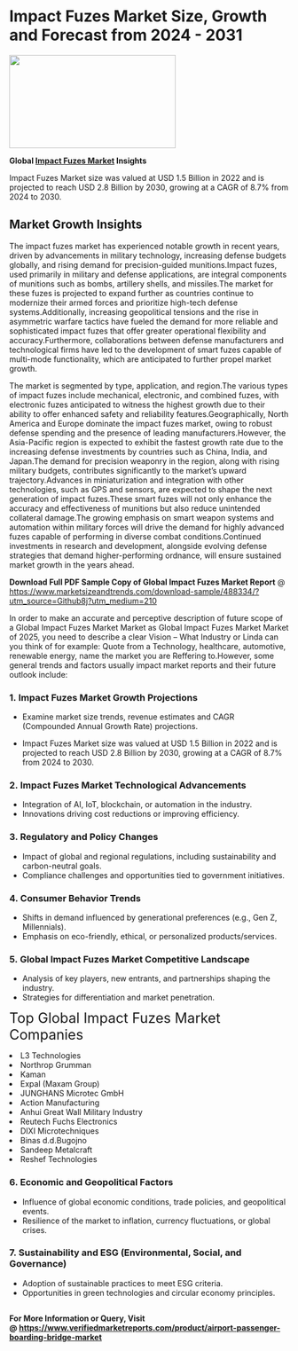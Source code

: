 <H1>Impact Fuzes Market Size, Growth and Forecast from 2024 - 2031</H1><img class="aligncenter size-medium wp-image-584254" src="https://thirdeyenews.in/wp-content/uploads/2024/09/Global-Market-Research-300x168.jpeg" alt="" width="300" height="168" /><p><strong>Global&nbsp;<a href="https://www.marketsizeandtrends.com/download-sample/488334/?utm_source=Github8j?utm_medium=210">Impact Fuzes Market</a> Insights</strong></p><p>Impact Fuzes Market size was valued at USD 1.5 Billion in 2022 and is projected to reach USD 2.8 Billion by 2030, growing at a CAGR of 8.7% from 2024 to 2030.</p><p><h2>Market Growth Insights</h2> <p>The impact fuzes market has experienced notable growth in recent years, driven by advancements in military technology, increasing defense budgets globally, and rising demand for precision-guided munitions.Impact fuzes, used primarily in military and defense applications, are integral components of munitions such as bombs, artillery shells, and missiles.The market for these fuzes is projected to expand further as countries continue to modernize their armed forces and prioritize high-tech defense systems.Additionally, increasing geopolitical tensions and the rise in asymmetric warfare tactics have fueled the demand for more reliable and sophisticated impact fuzes that offer greater operational flexibility and accuracy.Furthermore, collaborations between defense manufacturers and technological firms have led to the development of smart fuzes capable of multi-mode functionality, which are anticipated to further propel market growth.</p> <p>The market is segmented by type, application, and region.The various types of impact fuzes include mechanical, electronic, and combined fuzes, with electronic fuzes anticipated to witness the highest growth due to their ability to offer enhanced safety and reliability features.Geographically, North America and Europe dominate the impact fuzes market, owing to robust defense spending and the presence of leading manufacturers.However, the Asia-Pacific region is expected to exhibit the fastest growth rate due to the increasing defense investments by countries such as China, India, and Japan.The demand for precision weaponry in the region, along with rising military budgets, contributes significantly to the market’s upward trajectory.Advances in miniaturization and integration with other technologies, such as GPS and sensors, are expected to shape the next generation of impact fuzes.These smart fuzes will not only enhance the accuracy and effectiveness of munitions but also reduce unintended collateral damage.The growing emphasis on smart weapon systems and automation within military forces will drive the demand for highly advanced fuzes capable of performing in diverse combat conditions.Continued investments in research and development, alongside evolving defense strategies that demand higher-performing ordnance, will ensure sustained market growth in the years ahead.<p><span class=""><strong>Download Full PDF Sample Copy of Global Impact Fuzes Market Report</strong> @ <a href="https://www.marketsizeandtrends.com/download-sample/488334/?utm_source=Github8j?utm_medium=210" target="_blank">https://www.marketsizeandtrends.com/download-sample/488334/?utm_source=Github8j?utm_medium=210</a></span></p><p>In order to make an accurate and perceptive description of future scope of a Global&nbsp;Impact Fuzes Market Market as Global&nbsp;Impact Fuzes Market Market of 2025, you need to describe a clear Vision &ndash; What Industry or Linda can you think of for example: Quote from a Technology, healthcare, automotive, renewable energy, name the market you are Reffering to.However, some general trends and factors usually impact market reports and their future outlook include:</p><h3>1.&nbsp;<strong>Impact Fuzes Market Growth Projections</strong></h3><ul><li>Examine market size trends, revenue estimates and CAGR (Compounded Annual Growth Rate) projections.</li><li><p>Impact Fuzes Market size was valued at USD 1.5 Billion in 2022 and is projected to reach USD 2.8 Billion by 2030, growing at a CAGR of 8.7% from 2024 to 2030.</p></li></ul><h3>2.&nbsp;<strong>Impact Fuzes Market Technological Advancements</strong></h3><ul><li>Integration of AI, IoT, blockchain, or automation in the industry.</li><li>Innovations driving cost reductions or improving efficiency.</li></ul><h3>3.&nbsp;<strong>Regulatory and Policy Changes</strong></h3><ul><li>Impact of global and regional regulations, including sustainability and carbon-neutral goals.</li><li>Compliance challenges and opportunities tied to government initiatives.</li></ul><h3>4.&nbsp;<strong>Consumer Behavior Trends</strong></h3><ul><li>Shifts in demand influenced by generational preferences (e.g., Gen Z, Millennials).</li><li>Emphasis on eco-friendly, ethical, or personalized products/services.</li></ul><h3>5.&nbsp;<strong>Global Impact Fuzes Market Competitive Landscape</strong></h3><ul><li>Analysis of key players, new entrants, and partnerships shaping the industry.</li><li>Strategies for differentiation and market penetration.</li></ul><p data-pm-slice="1 1 []"><span style="color: inherit; font-family: inherit; font-size: 25px;">Top Global Impact Fuzes Market Companies</span></p><div class="" data-test-id=""><p><li>L3 Technologies</li><li> Northrop Grumman</li><li> Kaman</li><li> Expal (Maxam Group)</li><li> JUNGHANS Microtec GmbH</li><li> Action Manufacturing</li><li> Anhui Great Wall Military Industry</li><li> Reutech Fuchs Electronics</li><li> DIXI Microtechniques</li><li> Binas d.d.Bugojno</li><li> Sandeep Metalcraft</li><li> Reshef Technologies</li></p></div><h3>6.&nbsp;<strong>Economic and Geopolitical Factors</strong></h3><ul><li>Influence of global economic conditions, trade policies, and geopolitical events.</li><li>Resilience of the market to inflation, currency fluctuations, or global crises.</li></ul><h3>7.&nbsp;<strong>Sustainability and ESG (Environmental, Social, and Governance)</strong></h3><ul><li>Adoption of sustainable practices to meet ESG criteria.</li><li>Opportunities in green technologies and circular economy principles.</li></ul><h2><strong style="font-size: 14px;">For More Information or Query, Visit @&nbsp;</strong><a style="background-color: #ffffff; font-size: 14px;" href="https://www.marketsizeandtrends.com/report/impact-fuzes-market/" target="_blank">https://www.verifiedmarketreports.com/product/airport-passenger-boarding-bridge-market</a></h2>
